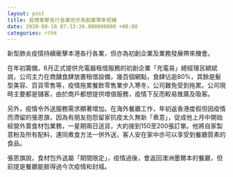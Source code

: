 ```yaml
---
layout: post
title: 疫情衝擊各行各業但亦為創業帶來契機
date: 2020-08-18 07:33:26.000000000 +08:00
categories: rthk
---
```


新型肺炎疫情持續衝擊本港各行各業，但亦為初創企業及業務發展帶來機會。

在年初籌備，6月正式提供充電器租借服務的初創企業「充電易」總經理呂穎斌說，公司主力在商舖食肆放置租借設備，幾百個網點，食肆佔逾80%，其餘是髮型美容、百貨零售等，疫情拖累餐飲零售業步入寒冬，公司難免受到拖累。公司現時主要都是儲客，由於商戶都想提供增值服務，疫情下反而較易推廣及吸客。

另外，疫情令外送服務需求顯著增加。在海外餐廳工作，年初返香港度假但因疫情而滯留的張恩旗，因為有朋友抱怨留家抗疫太久無新「煮意」，促成他上月中開始經營外賣食材包業務，一星期兩日送貨，大約接到150至200張訂單。他將自家製意粉及所有配料，連同煮食方法一併外送，客人安在家中亦可以享受到餐廳質素的食品。

張恩旗說，食材包外送屬「期間限定」，疫情過後，會返回澳洲墨爾本的餐廳，但前提是餐廳能捱得過今次疫情和封城。
